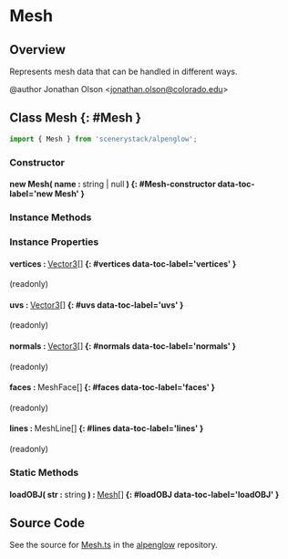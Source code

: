 # Mesh

## Overview

Represents mesh data that can be handled in different ways.

@author Jonathan Olson &lt;jonathan.olson@colorado.edu&gt;

## Class Mesh {: #Mesh }


```js
import { Mesh } from 'scenerystack/alpenglow';
```
### Constructor

#### new Mesh( name : <span style="font-weight: 400;"><span style="color: hsla(calc(var(--md-hue) + 180deg),80%,40%,1);">string</span> | <span style="color: hsla(calc(var(--md-hue) + 180deg),80%,40%,1);">null</span></span> ) {: #Mesh-constructor data-toc-label='new Mesh' }

### Instance Methods



### Instance Properties

#### vertices : <span style="font-weight: 400;">[Vector3](../dot/Vector3.md)[]</span> {: #vertices data-toc-label='vertices' }

(readonly)

#### uvs : <span style="font-weight: 400;">[Vector3](../dot/Vector3.md)[]</span> {: #uvs data-toc-label='uvs' }

(readonly)

#### normals : <span style="font-weight: 400;">[Vector3](../dot/Vector3.md)[]</span> {: #normals data-toc-label='normals' }

(readonly)

#### faces : <span style="font-weight: 400;">MeshFace[]</span> {: #faces data-toc-label='faces' }

(readonly)

#### lines : <span style="font-weight: 400;">MeshLine[]</span> {: #lines data-toc-label='lines' }

(readonly)

### Static Methods

#### loadOBJ( str : <span style="font-weight: 400;"><span style="color: hsla(calc(var(--md-hue) + 180deg),80%,40%,1);">string</span></span> ) : <span style="font-weight: 400;">[Mesh](../alpenglow/Mesh.md)[]</span> {: #loadOBJ data-toc-label='loadOBJ' }



## Source Code

See the source for [Mesh.ts](https://github.com/phetsims/alpenglow/blob/main/js/render-program/Mesh.ts) in the [alpenglow](https://github.com/phetsims/alpenglow) repository.
